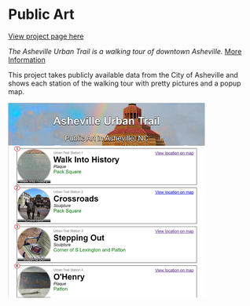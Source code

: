 Public Art
==========

[View project page here](http://wax9.com/publicart)

*The Asheville Urban Trail is a walking tour of downtown Asheville.*
[More Information](http://www.ashevillenc.gov/departments/community/public_art/urban_trail.htm)

This project takes publicly available data from the City of Asheville and shows each station of the walking tour with pretty pictures and a popup map.

![alt text][screenshot]

[screenshot]: https://github.com/bitslayer42/publicart/raw/master/src/images/urbantrail.png "screenshot"
